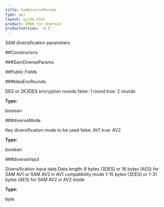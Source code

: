 ```yaml
---
title: SamDiverseParams
type: api
layout: guide.html
product: EMDK For Android
productversion: '4.2'
---
```



SAM diversification parameters

##Constructors

###SamDiverseParams



##Public Fields

###tdeaEncRounds

DES or 2K3DES encryption rounds false: 1 round true: 2 rounds

**Type:**

boolean

###diverseMode

Key diversification mode to be used false: AV1 true: AV2

**Type:**

boolean

###diverseInput

Diversification input data Data length: 8 bytes (3DES) or 16 bytes (AES)
 for SAM AV1 or SAM AV2 in AV1 compatibility mode 1-15 bytes (3DES) or
 1-31 bytes (AES) for SAM AV2 in AV2 mode

**Type:**

byte

